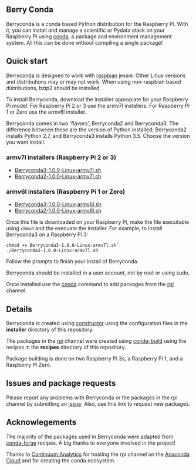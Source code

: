 ## Berry Conda

Berryconda is a conda based Python distribution for the Raspberry Pi.  With it,
you can install and manage a scientific or Pydata stack on your Raspberry Pi using
[conda](http://conda.pydata.org/docs/), a package and environment management system.
All this can be done without compiling a single package!

## Quick start

Berryconda is designed to work with [raspbian](https://www.raspbian.org/)
jessie.  Other Linux versions and distributions may or may not work.
When using non-raspbian based distributions, bzip2 should be installed.

To install Berryconda, download the installer appropiate for your Raspberry Pi
model.  For Raspberry Pi 2 or 3 use the armv7l installers.  For Raspberry
Pi 1 or Zero use the armv6l installer.

Berryconda comes in two 'flavors', Berryconda2 and Berryconda3.  The difference
between these are the version of Python installed; Berryconda2 installs
Python 2.7, and Berryconda3 installs Python 3.5. Choose the version you want install. 

### armv7l installers (Raspberry Pi 2 or 3)

* [Berryconda3-1.0.0-Linux-armv7l.sh](https://github.com/jjhelmus/berryconda/releases/download/v1.0.0/Berryconda3-1.0.0-Linux-armv7l.sh)
* [Berryconda2-1.0.0-Linux-armv7l.sh](https://github.com/jjhelmus/berryconda/releases/download/v1.0.0/Berryconda2-1.0.0-Linux-armv7l.sh)

### armv6l installers (Raspberry Pi 1 or Zero)

* [Berryconda3-1.0.0-Linux-armv6l.sh](https://github.com/jjhelmus/berryconda/releases/download/v1.0.0/Berryconda3-1.0.0-Linux-armv6l.sh)
* [Berryconda2-1.0.0-Linux-armv6l.sh](https://github.com/jjhelmus/berryconda/releases/download/v1.0.0/Berryconda2-1.0.0-Linux-armv6l.sh)

Once this file is downloaded on your Raspberry Pi, make the file executable
using `chmod` and the execuate the installer.  For example, to install
Berryconda3 on a Raspberry Pi 3:

```
chmod +x Berryconda3-1.0.0-Linux-armv7l.sh`
./Berryconda3-1.0.0-Linux-armv7l.sh
```

Follow the prompts to finish your install of Berryconda.

Berryconda should be installed in a user account, not by root or using sudo.

Once installed use the [conda](http://conda.pydata.org/docs/) command to
add packages from the [rpi](https://anaconda.org/rpi/) channel.

## Details

Berryconda is created using [constructor](https://github.com/conda/constructor)
using the configuration files in the **installer** directory of this
repository.

The packages in the [rpi](https://anaconda.org/rpi/) channel were created
using [conda-build](http://conda.pydata.org/docs/building/recipe.html)
using the recipes in the **recipes** directory of this repository.

Package building is done on two Raspberry Pi 3s, a Raspberry Pi 1, and a
Raspberry Pi Zero.

## Issues and package requests

Please report any problems with Berryconda or the packages in the rpi channel
by submitting an [issue](https://github.com/jjhelmus/berryconda/issues).
Also, use this link to request new packages.

## Acknowlegements

The majority of the packages used in Berryconda were adapted from
[conda-forge](http://conda-forge.github.io/) recipes. A big thanks to
everyone involved in the project!

Thanks to [Continuum Analytics](https://www.continuum.io/) for hosting the rpi
channel on the [Anaconda Cloud](https://anaconda.org) and for creating the
conda ecosystem.
